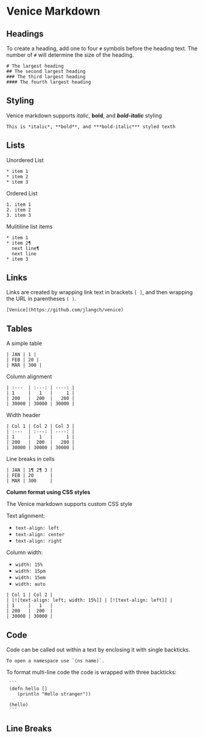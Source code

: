 # Venice Markdown


## Headings

To create a heading, add one to four `#` symbols before the heading text. The number of `#` will determine the size of the heading.

```
# The largest heading
## The second largest heading
### The third largest heading
#### The fourth largest heading
```


## Styling

Venice markdown supports *italic*, **bold**, and ***bold-italic*** styling

```
This is *italic*, **bold**, and ***bold-italic*** styled texth
```


## Lists

Unordered List

```
* item 1
* item 2
* item 3
```

Ordered List

```
1. item 1
2. item 2
3. item 3
```

Mulitiline list items

```
* item 1
* item 2¶
  next line¶
  next line 
* item 3
```


## Links

Links are created by wrapping link text in brackets `[ ]`, and then wrapping the URL in parentheses `( )`. 

```
[Venice](https://github.com/jlangch/venice)
```

## Tables


A simple table

```
| JAN | 1 |
| FEB | 20 |
| MAR | 300 |
```

Column alignment

```
| :---  | :---: | ----: |
| 1     |   1   |     1 |  
| 200   |  200  |   200 |
| 30000 | 30000 | 30000 |
```

Width header

```
| Col 1 | Col 2 | Col 3 |
| :---  | :---: | ----: |
| 1     |   1   |     1 |  
| 200   |  200  |   200 |
| 30000 | 30000 | 30000 |
```

Line breaks in cells

```
| JAN | 1¶ 2¶ 3 |
| FEB | 20      |
| MAR | 300     |
```


**Column format using CSS styles**

The Venice markdown supports custom CSS style

Text alignment: 
* `text-align: left`
* `text-align: center`
* `text-align: right`

Column width:
* `width: 15%`
* `width: 15pm`
* `width: 15em`
* `width: auto`

```
| Col 1 | Col 2 | 
| [![text-align: left; width: 15%]] | [![text-align: left]] |
| 1     |   1   | 
| 200   |  200  |
| 30000 | 30000 |
```


## Code

Code can be called out within a text by enclosing it with single backticks.

```
To open a namespace use `(ns name)`.
```


To format multi-line code the code is wrapped with three backticks:

```
 ```
 (defn hello [] 
    (println "Hello stranger"))
   
 (hello)
 ```
```



## Line Breaks
 